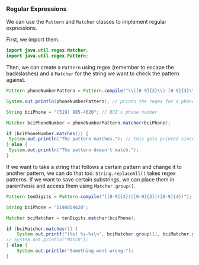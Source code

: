 ### Regular Expressions

We can use the `Pattern` and `Matcher` classes to implement regular expressions.

First, we import them.

```java
import java.util.regex.Matcher;
import java.util.regex.Pattern;
```

Then, we can create a `Pattern` using regex (remember to escape the backslashes) and a `Matcher` for the string we want to check the pattern against.

```java
Pattern phoneNumberPattern = Pattern.compile("\\([0-9]{3}\\) [0-9]{3}\\-[0-9]{4}"); // this is the pattern for phone numbers that looks like this: (___) ___-___

System.out.println(phoneNumberPattern); // prints the regex for a phone number: \([0-9]{3}\) [0-9]{3}\-[0-9]{4}

String bciPhone = "(519) 885-4620"; // BCI's phone number

Matcher bciPhoneNumber = phoneNumberPattern.matcher(bciPhone);

if (bciPhoneNumber.matches()) {
 System.out.println("The pattern matches."); // this gets printed since BCI's phone number is written with the same pattern
} else {
 System.out.println("The pattern doesn't match.");
}
```

If we want to take a string that follows a certain pattern and change it to another pattern, we can do that too. `String.replaceAll()` takes regex patterns. If we want to save certain substrings, we can place them in parenthesis and access them using `Matcher.group()`.

```java
Pattern tenDigits = Pattern.compile("([0-9]{3})([0-9]{3})([0-9]{4})"); // 3 digits (first group), then 3 digits (second group), then 4 digits (third group)

String bciPhone = "5198854620";

Matcher bciMatcher = tenDigits.matcher(bciPhone);

if (bciMatcher.matches()) {
    System.out.printf("(%s) %s-%s\n", bciMatcher.group(1), bciMatcher.group(2), bciMatcher.group(3));
// System.out.println("Match");
} else {
    System.out.println("Something went wrong.");
}
```
